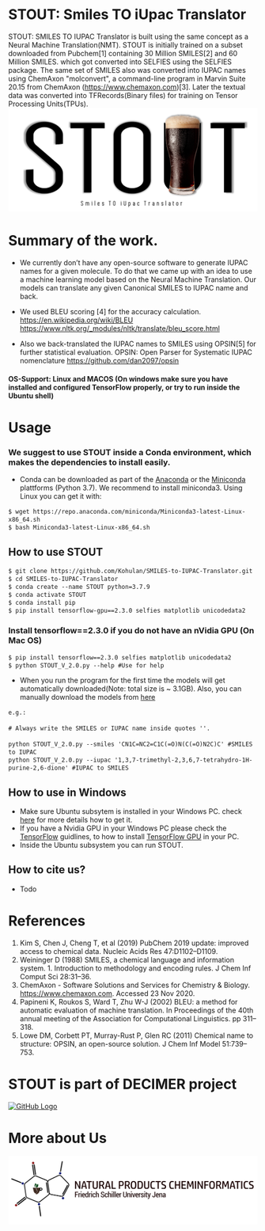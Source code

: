 # STOUT: Smiles TO iUpac Translator
STOUT: SMILES TO IUPAC Translator is built using the same concept as a Neural Machine Translation(NMT). STOUT is initially trained on a subset downloaded from Pubchem[1] containing 30 Million SMILES[2] and 60 Million SMILES. which got converted into SELFIES using the SELFIES package. The same set of SMILES also was converted into IUPAC names using ChemAxon "molconvert", a command-line program in Marvin Suite 20.15 from ChemAxon (https://www.chemaxon.com)[3]. Later the textual data was converted into TFRecords(Binary files) for training on Tensor Processing Units(TPUs).
![GitHub Logo](https://github.com/Kohulan/Smiles-TO-iUpac-Translator/blob/main/important_assets/STOUT.png?raw=true)
# Summary of the work.

- We currently don’t have any open-source software to generate IUPAC names for a given molecule. To do that we came up with an idea to use a machine learning model based on the Neural Machine Translation. Our models can translate any given Canonical SMILES to IUPAC name and back.

- We used BLEU scoring [4] for the accuracy calculation.
https://en.wikipedia.org/wiki/BLEU
https://www.nltk.org/_modules/nltk/translate/bleu_score.html

- Also we back-translated the IUPAC names to SMILES using OPSIN[5] for further statistical evaluation.
OPSIN: Open Parser for Systematic IUPAC nomenclature
https://github.com/dan2097/opsin

#### OS-Support: Linux and MACOS (On windows make sure you have installed and configured TensorFlow properly, or try to run inside the Ubuntu shell)

# Usage

### We suggest to use STOUT inside a Conda environment, which makes the dependencies to install easily.
- Conda can be downloaded as part of the [Anaconda](https://www.anaconda.com/) or the [Miniconda](https://conda.io/en/latest/miniconda.html) plattforms (Python 3.7). We recommend to install miniconda3. Using Linux you can get it with:
```
$ wget https://repo.anaconda.com/miniconda/Miniconda3-latest-Linux-x86_64.sh
$ bash Miniconda3-latest-Linux-x86_64.sh
```
## How to use STOUT

```
$ git clone https://github.com/Kohulan/SMILES-to-IUPAC-Translator.git
$ cd SMILES-to-IUPAC-Translator
$ conda create --name STOUT python=3.7.9
$ conda activate STOUT
$ conda install pip
$ pip install tensorflow-gpu==2.3.0 selfies matplotlib unicodedata2 
```
### Install tensorflow==2.3.0 if you do not have an nVidia GPU (On Mac OS)

```
$ pip install tensorflow==2.3.0 selfies matplotlib unicodedata2
$ python STOUT_V_2.0.py --help #Use for help
```
- When you run the program for the first time the models will get automatically downloaded(Note: total size is ~ 3.1GB). Also, you can manually download the models from [here](https://storage.googleapis.com/iupac_models_trained/Trained_model/STOUT_trained_models_v2.0.zip)
```
e.g.: 

# Always write the SMILES or IUPAC name inside quotes ''.

python STOUT_V_2.0.py --smiles 'CN1C=NC2=C1C(=O)N(C(=O)N2C)C' #SMILES to IUPAC
python STOUT_V_2.0.py --iupac '1,3,7-trimethyl-2,3,6,7-tetrahydro-1H-purine-2,6-dione' #IUPAC to SMILES
```

## How to use in Windows

- Make sure Ubuntu subsytem is installed in your Windows PC. check [here](https://docs.microsoft.com/en-us/windows/wsl/install-win10) for more details how to get it.
- If you have a Nvidia GPU in your Windows PC please check the [TensorFlow](https://www.tensorflow.org) guidlines, to how to install [TensorFlow GPU](https://www.tensorflow.org/install/gpu) in your PC.
- Inside the Ubuntu subsystem you can run STOUT.

## How to cite us?

- Todo 

# References

1. Kim S, Chen J, Cheng T, et al (2019) PubChem 2019 update: improved access to chemical data. Nucleic Acids Res 47:D1102–D1109.
2. Weininger D (1988) SMILES, a chemical language and information system. 1. Introduction to methodology and encoding rules. J Chem Inf Comput Sci 28:31–36.
3. ChemAxon - Software Solutions and Services for Chemistry & Biology. https://www.chemaxon.com. Accessed 23 Nov 2020.
4. Papineni K, Roukos S, Ward T, Zhu W-J (2002) BLEU: a method for automatic evaluation of machine translation. In Proceedings of the 40th annual meeting of the Association for Computational Linguistics. pp 311–318.
5. Lowe DM, Corbett PT, Murray-Rust P, Glen RC (2011) Chemical name to structure: OPSIN, an open-source solution. J Chem Inf Model 51:739–753.

# STOUT is part of DECIMER project
[![GitHub Logo](https://github.com/Kohulan/DECIMER-Image-to-SMILES/raw/master/assets/DECIMER.gif)](https://kohulan.github.io/Decimer-Official-Site/)

# More about Us

[![GitHub Logo](https://github.com/Kohulan/DECIMER-Image-to-SMILES/blob/master/assets/CheminfGit.png?raw=true)](https://cheminf.uni-jena.de)

